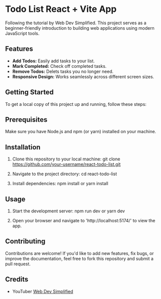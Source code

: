 # Todo List React + Vite App

Following the tutorial by Web Dev Simplified. This project serves as a beginner-friendly introduction to building web applications using modern JavaScript tools.

## Features

* **Add Todos:** Easily add tasks to your list.
* **Mark Completed:** Check off completed tasks.
* **Remove Todos:** Delets tasks you no longer need.
* **Responsive Design:** Works seamlessly across different screen sizes.

## Getting Started

To get a local copy of this project up and running, follow these steps:

## Prerequisites

Make sure you have Node.js and npm (or yarn) installed on your machine.

## Installation

1. Clone this repository to your local machine:
git clone https://github.com/your-username/react-todo-list.git

2. Navigate to the project directory:
cd react-todo-list

3. Install dependencies:
npm install
or
yarn install

## Usage
1. Start the development server:
npm run dev
or
yarn dev

2. Open your browser and navigate to 'http://localhost:5174/' to view the app.

## Contributing 
Contributions are welcome! If you'd like to add new features, fix bugs, or improve the documentation, feel free to fork this repository and submit a pull request.

## Credits
* YouTuber [Web Dev Simplified](@WebDevSimplified)
